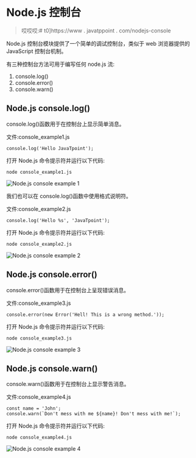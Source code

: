 # Node.js 控制台

> 哎哎哎:# t0]https://www . javatppoint . com/nodejs-console

Node.js 控制台模块提供了一个简单的调试控制台，类似于 web 浏览器提供的 JavaScript 控制台机制。

有三种控制台方法可用于编写任何 node.js 流:

1.  console.log()
2.  console.error()
3.  console.warn()

## Node.js console.log()

console.log()函数用于在控制台上显示简单消息。

文件:console_example1.js

```
console.log('Hello JavaTpoint'); 

```

打开 Node.js 命令提示符并运行以下代码:

```
node console_example1.js

```

![Node.js console example 1](../Images/2ea8a9a8530801616201166ebee51eba.png)

我们也可以在 console.log()函数中使用格式说明符。

文件:console_example2.js

```
console.log('Hello %s', 'JavaTpoint'); 

```

打开 Node.js 命令提示符并运行以下代码:

```
node console_example2.js

```

![Node.js console example 2](../Images/07167079948e17ed425dcf61d59ad18c.png)

## Node.js console.error()

console.error()函数用于在控制台上呈现错误消息。

文件:console_example3.js

```
console.error(new Error('Hell! This is a wrong method.'));

```

打开 Node.js 命令提示符并运行以下代码:

```
node console_example3.js

```

![Node.js console example 3](../Images/0f289136a350e5f37012e907fa218686.png)

## Node.js console.warn()

console.warn()函数用于在控制台上显示警告消息。

文件:console_example4.js

```
const name = 'John';
console.warn(`Don't mess with me ${name}! Don't mess with me!`); 

```

打开 Node.js 命令提示符并运行以下代码:

```
node console_example4.js

```

![Node.js console example 4](../Images/56304f5da8b96f0f573564e9e1ea64c7.png)